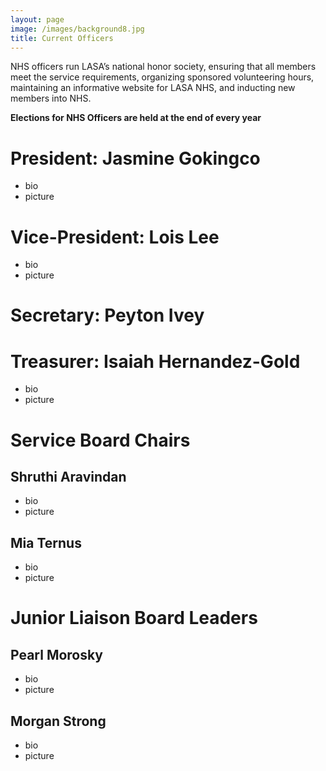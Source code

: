 ```yaml
---
layout: page
image: /images/background8.jpg
title: Current Officers
---
```


NHS officers run LASA’s national honor society, ensuring that all members meet the service requirements, organizing sponsored volunteering hours, maintaining an informative website for LASA NHS, and inducting new members into NHS.

**Elections for NHS Officers are held at the end of every year**

# President: Jasmine Gokingco
-  bio
- picture

# Vice-President: Lois Lee
- bio
- picture

# Secretary: Peyton Ivey

# Treasurer: Isaiah Hernandez-Gold
- bio
- picture

# Service Board Chairs
## Shruthi Aravindan
- bio
- picture

## Mia Ternus
- bio
- picture

# Junior Liaison Board Leaders
## Pearl Morosky
- bio
- picture

## Morgan Strong
- bio
- picture
